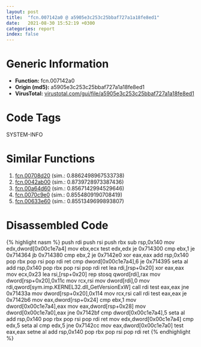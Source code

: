 ```yaml
---
layout: post
title:  "fcn.007142a0 @ a5905e3c253c25bbaf727a1a18fe8ed1"
date:   2021-08-30 15:52:19 +0300
categories: report
index: false
---
```


# Generic Information
- **Function:** fcn.007142a0
- **Origin (md5):** a5905e3c253c25bbaf727a1a18fe8ed1
- **VirusTotal:** [virustotal.com/gui/file/a5905e3c253c25bbaf727a1a18fe8ed1][virustotal_ref]

# Code Tags
<span class="tag" id="SYSTEM-INFO">SYSTEM-INFO</span>


# Similar Functions

1. [fcn.00708d20][similar_1_ref] (sim.: 0.8862498967533738)
2. [fcn.0042ab00][similar_2_ref] (sim.: 0.8739728973387436)
3. [fcn.00a64d60][similar_3_ref] (sim.: 0.8567142994529646)
4. [fcn.0070c9e0][similar_4_ref] (sim.: 0.8554809190708419)
5. [fcn.00633e60][similar_5_ref] (sim.: 0.8551349699893807)


# Disassembled Code

{% highlight nasm %}
push rdi
push rsi
push rbx
sub rsp,0x140
mov edx,dword[0x00c1e7a4]
mov ebx,ecx
test edx,edx
je 0x714300
cmp ebx,1
je 0x714364
jb 0x714380
cmp ebx,2
je 0x7142e0
xor eax,eax
add rsp,0x140
pop rbx
pop rsi
pop rdi
ret
cmp dword[0x00c1e7a4],6
je 0x714395
seta al
add rsp,0x140
pop rbx
pop rsi
pop rdi
ret
lea rdi,[rsp+0x20]
xor eax,eax
mov ecx,0x23
lea rsi,[rsp+0x20]
rep stosq qword[rdi],rax
mov dword[rsp+0x20],0x11c
mov rcx,rsi
mov dword[rdi],0
mov rdi,qword[sym.imp.KERNEL32.dll_GetVersionExW]
call rdi
test eax,eax
jne 0x71433a
mov dword[rsp+0x20],0x114
mov rcx,rsi
call rdi
test eax,eax
je 0x7142b6
mov eax,dword[rsp+0x24]
cmp ebx,1
mov dword[0x00c1e7a4],eax
mov eax,dword[rsp+0x28]
mov dword[0x00c1e7a0],eax
jne 0x7142bf
cmp dword[0x00c1e7a4],5
seta al
add rsp,0x140
pop rbx
pop rsi
pop rdi
ret
mov edx,dword[0x00c1e7a4]
cmp edx,5
seta al
cmp edx,5
jne 0x7142cc
mov eax,dword[0x00c1e7a0]
test eax,eax
setne al
add rsp,0x140
pop rbx
pop rsi
pop rdi
ret
{% endhighlight %}


[similar_1_ref]: /report/fcn.00708d20@a5905e3c253c25bbaf727a1a18fe8ed1
[similar_2_ref]: /report/fcn.0042ab00@a5905e3c253c25bbaf727a1a18fe8ed1
[similar_3_ref]: /report/fcn.00a64d60@a5905e3c253c25bbaf727a1a18fe8ed1
[similar_4_ref]: /report/fcn.0070c9e0@a5905e3c253c25bbaf727a1a18fe8ed1
[similar_5_ref]: /report/fcn.00633e60@a5905e3c253c25bbaf727a1a18fe8ed1
[virustotal_ref]: https://www.virustotal.com/gui/file/a5905e3c253c25bbaf727a1a18fe8ed1